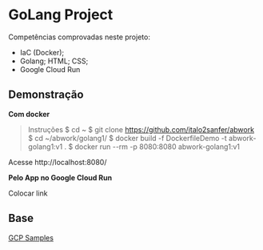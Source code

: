 # GoLang Project

Competências comprovadas neste projeto:

- IaC (Docker);
- Golang; HTML; CSS;
- Google Cloud Run

## Demonstração

**Com docker**

> Instruções
$ cd ~
$ git clone https://github.com/italo2sanfer/abwork
$ cd ~/abwork/golang1/
$ docker build -f DockerfileDemo -t abwork-golang1:v1 .
$ docker run --rm -p 8080:8080 abwork-golang1:v1

Acesse http://localhost:8080/

**Pelo App no Google Cloud Run**

Colocar link

## Base

[GCP Samples](https://github.com/GoogleCloudPlatform/golang-samples/tree/main/run/helloworld)